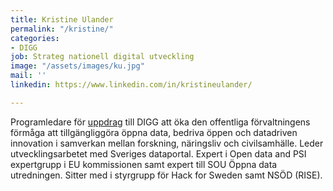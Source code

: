 ```yaml
---
title: Kristine Ulander
permalink: "/kristine/"
categories:
- DIGG
job: Strateg nationell digital utveckling
image: "/assets/images/ku.jpg"
mail: ''
linkedin: https://www.linkedin.com/in/kristineulander/

---
```

Programledare för [uppdrag](https://www.regeringen.se/regeringsuppdrag/2019/05/uppdrag-att-oka-den-offentliga-forvaltningens-formaga-att-tillgangliggora-oppna-data/) till DIGG att öka den offentliga förvaltningens förmåga att tillgängliggöra öppna data, bedriva öppen och datadriven innovation i samverkan mellan forskning, näringsliv och civilsamhälle. Leder utvecklingsarbetet med Sveriges dataportal. Expert i Open data and PSI expertgrupp i EU kommissionen samt expert till SOU Öppna data utredningen. Sitter med i styrgrupp för Hack for Sweden samt NSÖD (RISE).